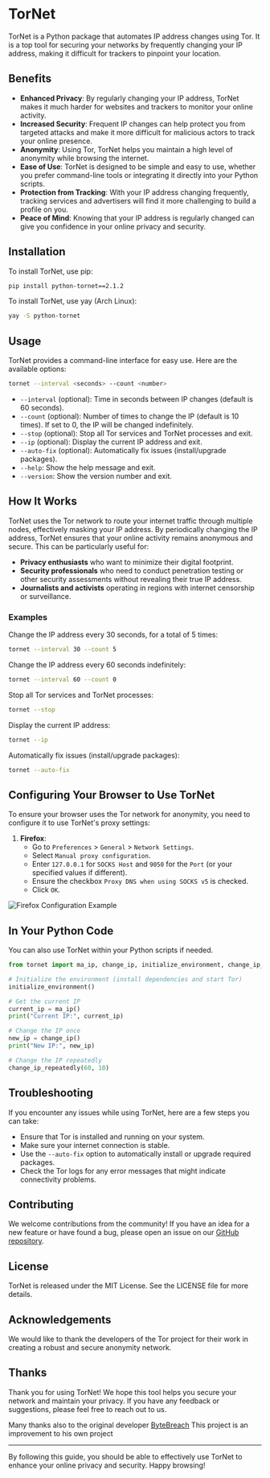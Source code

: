 # TorNet

TorNet is a Python package that automates IP address changes using Tor. It is a top tool for securing your networks by frequently changing your IP address, making it difficult for trackers to pinpoint your location.

## Benefits

- **Enhanced Privacy**: By regularly changing your IP address, TorNet makes it much harder for websites and trackers to monitor your online activity.
- **Increased Security**: Frequent IP changes can help protect you from targeted attacks and make it more difficult for malicious actors to track your online presence.
- **Anonymity**: Using Tor, TorNet helps you maintain a high level of anonymity while browsing the internet.
- **Ease of Use**: TorNet is designed to be simple and easy to use, whether you prefer command-line tools or integrating it directly into your Python scripts.
- **Protection from Tracking**: With your IP address changing frequently, tracking services and advertisers will find it more challenging to build a profile on you.
- **Peace of Mind**: Knowing that your IP address is regularly changed can give you confidence in your online privacy and security.

## Installation

To install TorNet, use pip:

```bash
pip install python-tornet==2.1.2
```

To install TorNet, use yay (Arch Linux):

```bash
yay -S python-tornet
```

## Usage

TorNet provides a command-line interface for easy use. Here are the available options:

```bash
tornet --interval <seconds> --count <number>
```

- `--interval` (optional): Time in seconds between IP changes (default is 60 seconds).
- `--count` (optional): Number of times to change the IP (default is 10 times). If set to 0, the IP will be changed indefinitely.
- `--stop` (optional): Stop all Tor services and TorNet processes and exit.
- `--ip` (optional): Display the current IP address and exit.
- `--auto-fix` (optional): Automatically fix issues (install/upgrade packages).
- `--help`: Show the help message and exit.
- `--version`: Show the version number and exit.

## How It Works

TorNet uses the Tor network to route your internet traffic through multiple nodes, effectively masking your IP address. By periodically changing the IP address, TorNet ensures that your online activity remains anonymous and secure. This can be particularly useful for:

- **Privacy enthusiasts** who want to minimize their digital footprint.
- **Security professionals** who need to conduct penetration testing or other security assessments without revealing their true IP address.
- **Journalists and activists** operating in regions with internet censorship or surveillance.

### Examples

Change the IP address every 30 seconds, for a total of 5 times:

```bash
tornet --interval 30 --count 5
```

Change the IP address every 60 seconds indefinitely:

```bash
tornet --interval 60 --count 0
```

Stop all Tor services and TorNet processes:

```bash
tornet --stop
```

Display the current IP address:

```bash
tornet --ip
```

Automatically fix issues (install/upgrade packages):

```bash
tornet --auto-fix
```

## Configuring Your Browser to Use TorNet

To ensure your browser uses the Tor network for anonymity, you need to configure it to use TorNet's proxy settings:

1. **Firefox**:
    - Go to `Preferences` > `General` > `Network Settings`.
    - Select `Manual proxy configuration`.
    - Enter `127.0.0.1` for `SOCKS Host` and `9050` for the `Port` (or your specified values if different).
    - Ensure the checkbox `Proxy DNS when using SOCKS v5` is checked.
    - Click `OK`.
<img src="https://ayadseghairi.github.io/assets/img/port.png" alt="Firefox Configuration Example" />


## In Your Python Code

You can also use TorNet within your Python scripts if needed.

```python
from tornet import ma_ip, change_ip, initialize_environment, change_ip_repeatedly

# Initialize the environment (install dependencies and start Tor)
initialize_environment()

# Get the current IP
current_ip = ma_ip()
print("Current IP:", current_ip)

# Change the IP once
new_ip = change_ip()
print("New IP:", new_ip)

# Change the IP repeatedly
change_ip_repeatedly(60, 10)
```

## Troubleshooting

If you encounter any issues while using TorNet, here are a few steps you can take:

- Ensure that Tor is installed and running on your system.
- Make sure your internet connection is stable.
- Use the `--auto-fix` option to automatically install or upgrade required packages.
- Check the Tor logs for any error messages that might indicate connectivity problems.

## Contributing

We welcome contributions from the community! If you have an idea for a new feature or have found a bug, please open an issue on our [GitHub repository](https://github.com/ayadseghairi/tornet).

## License

TorNet is released under the MIT License. See the LICENSE file for more details.

## Acknowledgements

We would like to thank the developers of the Tor project for their work in creating a robust and secure anonymity network.

## Thanks

Thank you for using TorNet! We hope this tool helps you secure your network and maintain your privacy. If you have any feedback or suggestions, please feel free to reach out to us.

Many thanks also to the original developer [ByteBreach](https://github.com/ByteBreach/tornet) 
This project is an improvement to his own project

---

By following this guide, you should be able to effectively use TorNet to enhance your online privacy and security. Happy browsing!
